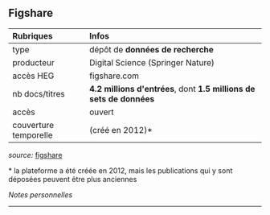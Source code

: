 ## Figshare

| Rubriques | Infos |
| :-------- | :---- |
| type | dépôt de **données de recherche** |
| producteur | Digital Science (Springer Nature) |
| accès HEG | figshare.com |
| nb docs/titres | **4.2 millions d'entrées**, dont **1.5 millions de sets de données** |
| accès | ouvert |
| couverture temporelle | (créé en 2012)\* |

*source:* [figshare](https://figshare.com/search?q=)   

\* la plateforme a été créée en 2012, mais les publications qui y sont déposées peuvent être plus anciennes   

*Notes personnelles*

---
